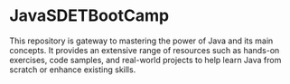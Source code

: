 # JavaSDETBootCamp
This repository is gateway to mastering the power of Java and its main concepts. It provides an extensive range of resources such as hands-on exercises, code samples, and real-world projects to help learn Java from scratch or enhance existing skills.
